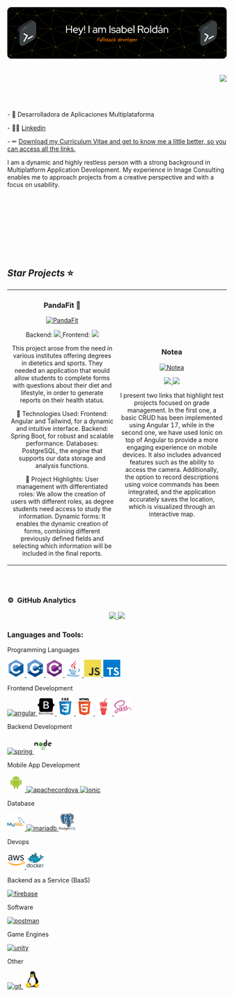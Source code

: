 
<div align="center">
  <img src="./header.png">
</div>
</br>
</br>
  

  <img align="right" src="https://media.tenor.com/QVC1Nmb9TwUAAAAi/coding.gif">
  </br>
  </br>
  </br>
  </br>
 
  <p align="left">- 📲 Desarrolladora de Aplicaciones Multiplataforma</p>
  <p align="left">- 👩‍💻 <a href="www.linkedin.com/in/isabel-roldan-cordoba" target="_blank"> Linkedin </a></p>

  <p align="left">- ✏ 
    <a href="https://github.com/isabelroldan/isabelroldan/blob/main/CVIsabelRC.pdf" target="_blank"> Download my Curriculum Vitae and get to know me a little better, so you can access all the links.
    </a>
  </p>    
  <p>I am a dynamic and highly restless person with a strong background in Multiplatform Application Development. My experience in Image Consulting enables me to approach projects from a creative perspective and with a focus on usability. </p>
</br>
</br>
</br>
</br>
</br>
</br>
</br>
</br>



## *Star Projects* ⭐
<table>
<tr>
<td width="50%">
<h3 align="center">PandaFit 🐼</h3>
<div align="center">
<a href="https://github.com/Elcheno/PandaFit" target="_blank"><img src="https://netsuiteblogs.curiousrubik.com/hubfs/WIP.png" width="400" alt="PandaFit"></a>
<p>
  Backend:
<a href="https://github.com/Elcheno/PandaFit" target="_blank">
<img src="https://img.shields.io/badge/CÓDIGO-ff9?style=for-the-badge&logo=github&logoColor=black">
</a>
  Frontend:
<a href="https://github.com/Elcheno/PandaFit-Frontend" target="_blank">
<img src="https://img.shields.io/badge/CÓDIGO-ff9?style=for-the-badge&logo=github&logoColor=black">
</a>
</p>
<p>This project arose from the need in various institutes offering degrees in dietetics and sports. They needed an application that would allow students to complete forms with questions about their diet and lifestyle, in order to generate reports on their health status.

🔧 Technologies Used:
Frontend: Angular and Tailwind, for a dynamic and intuitive interface.
Backend: Spring Boot, for robust and scalable performance.
Databases: PostgreSQL, the engine that supports our data storage and analysis functions.

🌟 Project Highlights:
User management with differentiated roles: We allow the creation of users with different roles, as degree students need access to study the information.
Dynamic forms: It enables the dynamic creation of forms, combining different previously defined fields and selecting which information will be included in the final reports.</p>
</div>
                                                                                      
</td>

<td width="50%">
               <br>
<h3 align="center">Notea</h3>
<div align="center">                                       
<a href="" target="_blank"><img src="https://cdn6.aptoide.com/imgs/5/c/1/5c1121865b08dbeae08a601c2a8b17d3_icon.png" width="400" alt="Notea"></a>
<br>
<p>
<a href="https://github.com/isabelroldan/notea" target="_blank">
<img src="https://img.shields.io/badge/C%C3%93DIGO-80ffaa?style=for-the-badge&logo=github&logoColor=black">
</a>

<a href="https://github.com/isabelroldan/NoteaIonic" target="_blank">
<img src="https://img.shields.io/badge/C%C3%93DIGO-80ffaa?style=for-the-badge&logo=github&logoColor=black">
</a>

</p>
</p>I present two links that highlight test projects focused on grade management. In the first one, a basic CRUD has been implemented using Angular 17, while in the second one, we have used Ionic on top of Angular to provide a more engaging experience on mobile devices. It also includes advanced features such as the ability to access the camera. Additionally, the option to record descriptions using voice commands has been integrated, and the application accurately saves the location, which is visualized through an interactive map.</p>
</div>                                                             
</table>                                                                                 
</div>
<br>                                                                               
</div>
<br>

### ⚙️ &nbsp;GitHub Analytics

<p align="center">
<a href="https://github.com/isabelroldan">
  <img height="180em" src="https://github-readme-stats-eight-theta.vercel.app/api?username=isabelroldan&show_icons=true&theme=algolia&include_all_commits=true&count_private=true"/>
  <img height="180em" src="https://github-readme-stats-eight-theta.vercel.app/api/top-langs/?username=isabelroldan&layout=compact&langs_count=8&theme=algolia"/>
</a>
</p>
















































<h3 align="left">Languages and Tools:</h3>


<p align="left"> Programming Languages </p>

<p align="left">
  
  <a href="https://www.cprogramming.com/" target="_blank" rel="noreferrer"> 
    <img src="https://raw.githubusercontent.com/devicons/devicon/master/icons/c/c-original.svg" alt="c" width="40" height="40"/> 
  </a> 
  
  <a href="https://www.w3schools.com/cpp/" target="_blank" rel="noreferrer"> 
    <img src="https://raw.githubusercontent.com/devicons/devicon/master/icons/cplusplus/cplusplus-original.svg" alt="cplusplus" width="40" height="40"/> 
  </a> 
  
  <a href="https://www.w3schools.com/cs/" target="_blank" rel="noreferrer"> 
    <img src="https://raw.githubusercontent.com/devicons/devicon/master/icons/csharp/csharp-original.svg" alt="csharp" width="40" height="40"/> 
  </a> 

  <a href="https://www.java.com" target="_blank" rel="noreferrer"> 
    <img src="https://raw.githubusercontent.com/devicons/devicon/master/icons/java/java-original.svg" alt="java" width="40" height="40"/> 
  </a> 
  
  <a href="https://developer.mozilla.org/en-US/docs/Web/JavaScript" target="_blank" rel="noreferrer"> 
    <img src="https://raw.githubusercontent.com/devicons/devicon/master/icons/javascript/javascript-original.svg" alt="javascript" width="40" height="40"/> 
  </a> 

  <a href="https://www.typescriptlang.org/" target="_blank" rel="noreferrer"> 
    <img src="https://raw.githubusercontent.com/devicons/devicon/master/icons/typescript/typescript-original.svg" alt="typescript" width="40" height="40"/> 
  </a> 
  
</p>

<p align="left"> Frontend Development </p>

<p align="left">

  <a href="https://angular.io" target="_blank" rel="noreferrer"> 
    <img src="https://angular.io/assets/images/logos/angular/angular.svg" alt="angular" width="40" height="40"/> 
  </a> 

  <a href="https://getbootstrap.com" target="_blank" rel="noreferrer"> 
    <img src="https://raw.githubusercontent.com/devicons/devicon/master/icons/bootstrap/bootstrap-plain-wordmark.svg" alt="bootstrap" width="40" height="40"/> 
  </a> 

  <a href="https://www.w3schools.com/css/" target="_blank" rel="noreferrer"> 
    <img src="https://raw.githubusercontent.com/devicons/devicon/master/icons/css3/css3-original-wordmark.svg" alt="css3" width="40" height="40"/> 
  </a> 

  <a href="https://www.w3.org/html/" target="_blank" rel="noreferrer"> 
    <img src="https://raw.githubusercontent.com/devicons/devicon/master/icons/html5/html5-original-wordmark.svg" alt="html5" width="40" height="40"/> 
  </a>

  <a href="https://gulpjs.com" target="_blank" rel="noreferrer"> 
    <img src="https://raw.githubusercontent.com/devicons/devicon/master/icons/gulp/gulp-plain.svg" alt="gulp" width="40" height="40"/> 
  </a> 
  
   <a href="https://sass-lang.com" target="_blank" rel="noreferrer"> 
    <img src="https://raw.githubusercontent.com/devicons/devicon/master/icons/sass/sass-original.svg" alt="sass" width="40" height="40"/> 
  </a> 
  
</p>

<p align="left"> Backend Development </p>

<p align="left">

  <a href="https://spring.io/" target="_blank" rel="noreferrer"> 
    <img src="https://www.vectorlogo.zone/logos/springio/springio-icon.svg" alt="spring" width="40" height="40"/> 
  </a> 

  <a href="https://nodejs.org" target="_blank" rel="noreferrer"> 
    <img src="https://raw.githubusercontent.com/devicons/devicon/master/icons/nodejs/nodejs-original-wordmark.svg" alt="nodejs" width="40" height="40"/> 
  </a> 
  
</p>

<p align="left"> Mobile App Development </p>

<p align="left">

  <a href="https://developer.android.com" target="_blank" rel="noreferrer"> 
    <img src="https://raw.githubusercontent.com/devicons/devicon/master/icons/android/android-original-wordmark.svg" alt="android" width="40" height="40"/> 
  </a> 
  
  <a href="https://cordova.apache.org/" target="_blank" rel="noreferrer"> 
    <img src="https://www.vectorlogo.zone/logos/apache_cordova/apache_cordova-icon.svg" alt="apachecordova" width="40" height="40"/> 
  </a> 

  <a href="https://ionicframework.com" target="_blank" rel="noreferrer"> 
    <img src="https://upload.wikimedia.org/wikipedia/commons/d/d1/Ionic_Logo.svg" alt="ionic" width="40" height="40"/> 
  </a> 
  
</p>

<p align="left"> Database </p>

<p align="left">

  <a href="https://www.mysql.com/" target="_blank" rel="noreferrer"> 
    <img src="https://raw.githubusercontent.com/devicons/devicon/master/icons/mysql/mysql-original-wordmark.svg" alt="mysql" width="40" height="40"/> 
  </a> 

  <a href="https://mariadb.org/" target="_blank" rel="noreferrer"> 
    <img src="https://www.vectorlogo.zone/logos/mariadb/mariadb-icon.svg" alt="mariadb" width="40" height="40"/> 
  </a> 

  <a href="https://www.postgresql.org" target="_blank" rel="noreferrer"> 
    <img src="https://raw.githubusercontent.com/devicons/devicon/master/icons/postgresql/postgresql-original-wordmark.svg" alt="postgresql" width="40" height="40"/> 
  </a> 
  
</p>

<p align="left"> Devops </p>

<p align="left"> 

  <a href="https://aws.amazon.com" target="_blank" rel="noreferrer"> 
    <img src="https://raw.githubusercontent.com/devicons/devicon/master/icons/amazonwebservices/amazonwebservices-original-wordmark.svg" alt="aws" width="40" height="40"/> 
  </a> 

  <a href="https://www.docker.com/" target="_blank" rel="noreferrer"> 
    <img src="https://raw.githubusercontent.com/devicons/devicon/master/icons/docker/docker-original-wordmark.svg" alt="docker" width="40" height="40"/> 
  </a> 

</p>

<p align="left"> Backend as a Service (BaaS) </p>

<p align="left">

  <a href="https://firebase.google.com/" target="_blank" rel="noreferrer"> 
    <img src="https://www.vectorlogo.zone/logos/firebase/firebase-icon.svg" alt="firebase" width="40" height="40"/> 
  </a> 
  
</p>

<p align="left"> Software </p>

<p align="left">

  <a href="https://postman.com" target="_blank" rel="noreferrer"> 
    <img src="https://www.vectorlogo.zone/logos/getpostman/getpostman-icon.svg" alt="postman" width="40" height="40"/> 
  </a> 
  
</p>

<p align="left"> Game Engines </p>

<p align="left">

  <a href="https://unity.com/" target="_blank" rel="noreferrer"> 
    <img src="https://www.vectorlogo.zone/logos/unity3d/unity3d-icon.svg" alt="unity" width="40" height="40"/> 
  </a> 
  
</p>

<p align="left"> Other </p>

<p align="left">

  <a href="https://git-scm.com/" target="_blank" rel="noreferrer"> 
    <img src="https://www.vectorlogo.zone/logos/git-scm/git-scm-icon.svg" alt="git" width="40" height="40"/> 
  </a> 
  
  <a href="https://www.linux.org/" target="_blank" rel="noreferrer"> 
    <img src="https://raw.githubusercontent.com/devicons/devicon/master/icons/linux/linux-original.svg" alt="linux" width="40" height="40"/> 
  </a> 
  
</p>
  
